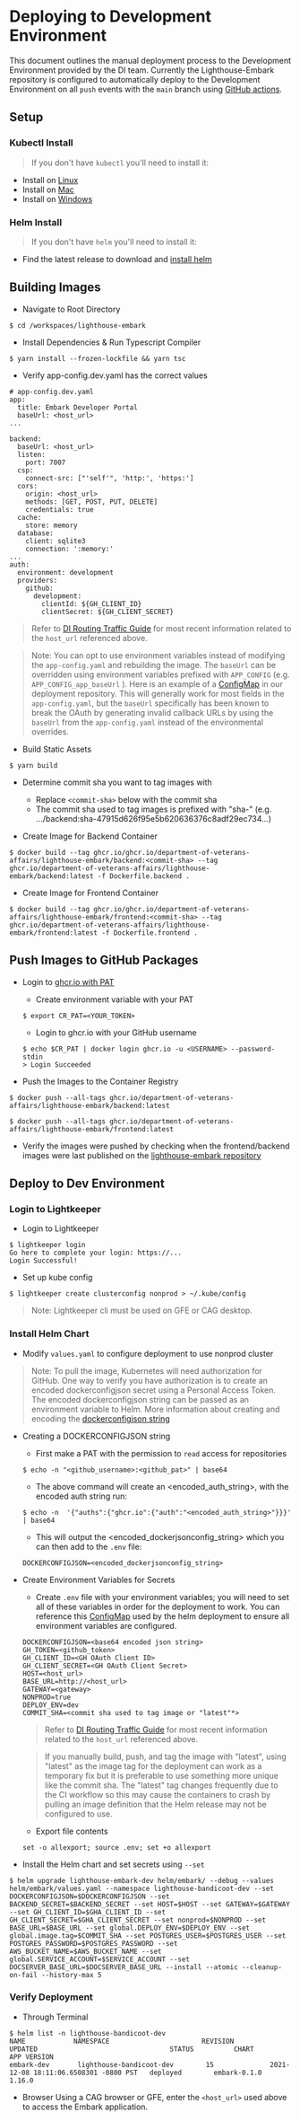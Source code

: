 # Deploying to Development Environment
This document outlines the manual deployment process to the Development Environment provided by the DI team. Currently the Lighthouse-Embark repository is configured to automatically deploy to the Development Environment on all `push` events with the `main` branch using [GitHub actions](https://github.com/department-of-veterans-affairs/lighthouse-embark/blob/main/.github/workflows/cicd.yml).


## Setup

### Kubectl Install

> If you don't have `kubectl` you'll need to install it:

- Install on [Linux](https://kubernetes.io/docs/tasks/tools/install-kubectl-linux/)
- Install on [Mac](https://kubernetes.io/docs/tasks/tools/install-kubectl-macos/)
- Install on [Windows](https://kubernetes.io/docs/tasks/tools/install-kubectl-windows/)

### Helm Install

> If you don't have `helm` you'll need to install it:

- Find the latest release to download and [install helm](https://github.com/helm/helm/releases)

## Building Images

- Navigate to Root Directory

```
$ cd /workspaces/lighthouse-embark
```

- Install Dependencies & Run Typescript Compiler

```
$ yarn install --frozen-lockfile && yarn tsc
```

- Verify app-config.dev.yaml has the correct values

```
# app-config.dev.yaml
app:
  title: Embark Developer Portal
  baseUrl: <host_url>
...

backend:
  baseUrl: <host_url>
  listen:
    port: 7007
  csp:
    connect-src: ["'self'", 'http:', 'https:']
  cors:
    origin: <host_url>
    methods: [GET, POST, PUT, DELETE]
    credentials: true
  cache:
    store: memory
  database:
    client: sqlite3
    connection: ':memory:'
...
auth:
  environment: development
  providers:
    github:
      development:
        clientId: ${GH_CLIENT_ID}
        clientSecret: ${GH_CLIENT_SECRET}
```

> Refer to [DI Routing Traffic Guide](https://github.com/department-of-veterans-affairs/lighthouse-di-platform-servicemesh/blob/main/docs/routing-traffic.md) for most recent information related to the `host_url` referenced above.

> Note: You can opt to use environment variables instead of modifying the `app-config.yaml` and rebuilding the image. The `baseUrl` can be overridden using environment variables prefixed with `APP_CONFIG` (e.g. `APP_CONFIG_app_baseUrl` ). Here is an example of a [ConfigMap](https://github.com/department-of-veterans-affairs/embark-deployment/blob/main/dist/dev/dev.yaml#L2) in our deployment repository. This will generally work for most fields in the `app-config.yaml`, but the `baseUrl` specifically has been known to break the OAuth by generating invalid callback URLs by using the `baseUrl` from the `app-config.yaml` instead of the environmental overrides. 


- Build Static Assets

```
$ yarn build
```

- Determine commit sha you want to tag images with

  - Replace `<commit-sha>` below with the commit sha
  - The commit sha used to tag images is prefixed with "sha-" (e.g. .../backend:sha-47915d626f95e5b620636376c8adf29ec734...)

- Create Image for Backend Container

```
$ docker build --tag ghcr.io/ghcr.io/department-of-veterans-affairs/lighthouse-embark/backend:<commit-sha> --tag ghcr.io/department-of-veterans-affairs/lighthouse-embark/backend:latest -f Dockerfile.backend .
```

- Create Image for Frontend Container

```
$ docker build --tag ghcr.io/ghcr.io/department-of-veterans-affairs/lighthouse-embark/frontend:<commit-sha> --tag ghcr.io/department-of-veterans-affairs/lighthouse-embark/frontend:latest -f Dockerfile.frontend .
```

## Push Images to GitHub Packages

- Login to [ghcr.io with PAT](https://docs.github.com/en/packages/working-with-a-github-packages-registry/working-with-the-container-registry)

  - Create environment variable with your PAT

  ```
  $ export CR_PAT=<YOUR_TOKEN>
  ```

  - Login to ghcr.io with your GitHub username

  ```
  $ echo $CR_PAT | docker login ghcr.io -u <USERNAME> --password-stdin
  > Login Succeeded
  ```

- Push the Images to the Container Registry

```
$ docker push --all-tags ghcr.io/department-of-veterans-affairs/lighthouse-embark/backend:latest
```

```
$ docker push --all-tags ghcr.io/department-of-veterans-affairs/lighthouse-embark/frontend:latest
```

- Verify the images were pushed by checking when the frontend/backend images were last published on the [lighthouse-embark repository](https://github.com/orgs/department-of-veterans-affairs/packages?repo_name=lighthouse-embark)

## Deploy to Dev Environment

### Login to Lightkeeper

- Login to Lightkeeper

```
$ lightkeeper login
Go here to complete your login: https://...
Login Successful!
```

- Set up kube config

```
$ lightkeeper create clusterconfig nonprod > ~/.kube/config
```
> Note: Lightkeeper cli must be used on GFE or CAG desktop.

### Install Helm Chart

- Modify `values.yaml` to configure deployment to use nonprod cluster

> Note: To pull the image, Kubernetes will need authorization for GitHub. One way to verify you have authorization is to create an encoded dockerconfigjson secret using a Personal Access Token. The encoded dockerconfigjson string can be passed as an environment variable to Helm. More information about creating and encoding the [dockerconfigjson string](https://kubernetes.io/docs/tasks/configure-pod-container/pull-image-private-registry/)

- Creating a DOCKERCONFIGJSON string

  - First make a PAT with the permission to `read` access for repositories

  ```
  $ echo -n "<github_username>:<github_pat>" | base64
  ```

  - The above command will create an <encoded_auth_string>, with the encoded auth string run:

  ```
  $ echo -n  '{"auths":{"ghcr.io":{"auth":"<encoded_auth_string>"}}}' | base64
  ```

  - This will output the <encoded_dockerjsonconfig_string> which you can then add to the `.env` file:

  ```
  DOCKERCONFIGJSON=<encoded_dockerjsonconfig_string>
  ```

- Create Environment Variables for Secrets

  - Create `.env` file with your environment variables; you will need to set all of these variables in order for the deployment to work. You can reference this [ConfigMap](https://github.com/department-of-veterans-affairs/lighthouse-embark/blob/main/helm/embark/templates/configmap.yaml) used by the helm deployment to ensure all environment variables are configured.

  ```
  DOCKERCONFIGJSON=<base64 encoded json string>
  GH_TOKEN=<github_token>
  GH_CLIENT_ID=<GH OAuth Client ID>
  GH_CLIENT_SECRET=<GH OAuth Client Secret>
  HOST=<host_url>
  BASE_URL=http://<host_url>
  GATEWAY=<gateway>
  NONPROD=true
  DEPLOY_ENV=dev
  COMMIT_SHA=<commit sha used to tag image or "latest"*>
  ```

  > Refer to [DI Routing Traffic Guide](https://github.com/department-of-veterans-affairs/lighthouse-di-platform-servicemesh/blob/main/docs/routing-traffic.md) for most recent information related to the `host_url` referenced above.

  > If you manually build, push, and tag the image with "latest", using "latest" as the image tag for the deployment can work as a temporary fix but it is preferable to use something more unique like the commit sha. The "latest" tag changes frequently due to the CI workflow so this may cause the containers to crash by pulling an image definition that the Helm release may not be configured to use.

  - Export file contents

  ```
  set -o allexport; source .env; set +o allexport
  ```

- Install the Helm chart and set secrets using `--set`

```
$ helm upgrade lighthouse-embark-dev helm/embark/ --debug --values helm/embark/values.yaml --namespace lighthouse-bandicoot-dev --set DOCKERCONFIGJSON=$DOCKERCONFIGJSON --set BACKEND_SECRET=$BACKEND_SECRET --set HOST=$HOST --set GATEWAY=$GATEWAY --set GH_CLIENT_ID=$GHA_CLIENT_ID --set GH_CLIENT_SECRET=$GHA_CLIENT_SECRET --set nonprod=$NONPROD --set BASE_URL=$BASE_URL --set global.DEPLOY_ENV=$DEPLOY_ENV --set global.image.tag=$COMMIT_SHA --set POSTGRES_USER=$POSTGRES_USER --set POSTGRES_PASSWORD=$POSTGRES_PASSWORD --set AWS_BUCKET_NAME=$AWS_BUCKET_NAME --set global.SERVICE_ACCOUNT=$SERVICE_ACCOUNT --set DOCSERVER_BASE_URL=$DOCSERVER_BASE_URL --install --atomic --cleanup-on-fail --history-max 5
```

### Verify Deployment

- Through Terminal

```
$ helm list -n lighthouse-bandicoot-dev
NAME            NAMESPACE                       REVISION        UPDATED                                 STATUS          CHART                           APP VERSION
embark-dev       lighthouse-bandicoot-dev        15              2021-12-08 18:11:06.6508301 -0800 PST   deployed        embark-0.1.0                    1.16.0
```

- Browser
Using a CAG browser or GFE, enter the `<host_url>` used above to access the Embark application.


